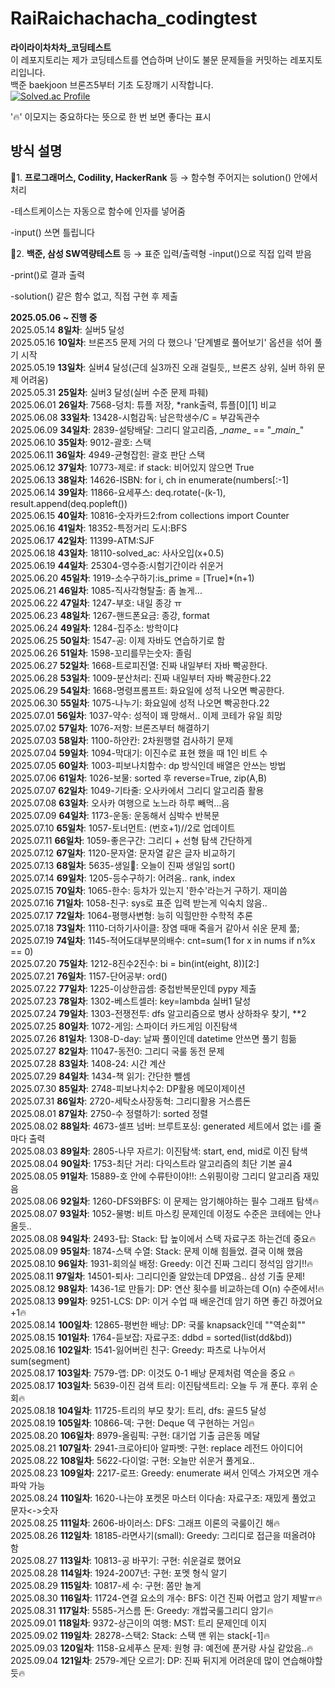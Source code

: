 # RaiRaichachacha_codingtest
**라이라이차차차_코딩테스트**
<br/>
이 레포지토리는 제가 코딩테스트를 연습하며 
난이도 불문
문제들을 커밋하는 레포지토리입니다.
<br/>
백준 baekjoon 브론즈5부터 기초 도장깨기 시작합니다.<br/>
[![Solved.ac Profile](http://mazassumnida.wtf/api/v2/generate_badge?boj=sealion)](https://solved.ac/sealion/)

'🔥' 이모지는 중요하다는 뜻으로 한 번 보면 좋다는 표시

## 방식 설명

🦖1. **프로그래머스, Codility, HackerRank** 등 → 함수형
주어지는 solution() 안에서 처리

-테스트케이스는 자동으로 함수에 인자를 넣어줌

-input() 쓰면 틀립니다

🦕2. **백준, 삼성 SW역량테스트** 등 → 표준 입력/출력형
-input()으로 직접 입력 받음

-print()로 결과 출력

-solution() 같은 함수 없고, 직접 구현 후 제출

**2025.05.06 ~ 진행 중** <br/>
2025.05.14 **8일차**: 실버5 달성 <br/>
2025.05.16 **10일차**: 브론즈5 문제 거의 다 했으나 '단계별로 풀어보기' 옵션을 섞어 풀기 시작<br/>
2025.05.19 **13일차**: 실버4 달성(근데 실3까진 오래 걸릴듯,, 브론즈 상위, 실버 하위 문제 어려움)<br/>
2025.05.31 **25일차**: 실버3 달성(실버 수준 문제 파훼)<br/>
2025.06.01 **26일차**: 7568-덩치: 튜플 저장, \*rank출력, 튜플[0][1] 비교 <br/>
2025.06.08 **33일차**: 13428-시험감독: 남은학생수/C = 부감독관수 <br/>
2025.06.09 **34일차**: 2839-설탕배달: 그리디 알고리즘, \__name__ == "\__main__"<br/>
2025.06.10 **35일차**: 9012-괄호: 스택<br/>
2025.06.11 **36일차**: 4949-균형잡힌: 괄호 판단 스택<br/>
2025.06.12 **37일차**: 10773-제로: if stack: 비어있지 않으면 True <br/>
2025.06.13 **38일차**: 14626-ISBN: for i, ch in enumerate(numbers[:-1] <br/>
2025.06.14 **39일차**: 11866-요세푸스: deq.rotate(-(k-1), result.append(deq.popleft()) <br/>
2025.06.15 **40일차**: 10816-숫자카드2:from collections import Counter<br/>
2025.06.16 **41일차**: 18352-특정거리 도시:BFS<br/>
2025.06.17 **42일차**: 11399-ATM:SJF<br/>
2025.06.18 **43일차**: 18110-solved_ac: 사사오입(x+0.5)<br/>
2025.06.19 **44일차**: 25304-영수증:시험기간이라 쉬운거<br/>
2025.06.20 **45일차**: 1919-소수구하기:is_prime = [True]*(n+1)<br/>
2025.06.21 **46일차**: 1085-직사각형탈출: 좀 놀게...<br/>
2025.06.22 **47일차**: 1247-부호: 내일 종강 ㅠ<br/>
2025.06.23 **48일차**: 1267-핸드폰요금: 종강, format<br/>
2025.06.24 **49일차**: 1284-집주소: 방학이댜<br/>
2025.06.25 **50일차**: 1547-공: 이제 자바도 연습하기로 함<br/>
2025.06.26 **51일차**: 1598-꼬리를무는숫자: 졸림<br/>
2025.06.27 **52일차**: 1668-트로피진열: 진짜 내일부터 자바 빡공한다.<br/>
2025.06.28 **53일차**: 1009-분산처리: 진짜 내일부터 자바 빡공한다.22<br/>
2025.06.29 **54일차**: 1668-명령프롬프트: 화요일에 성적 나오면 빡공한다.<br/>
2025.06.30 **55일차**: 1075-나누기: 화요일에 성적 나오면 빡공한다.22<br/>
2025.07.01 **56일차**: 1037-약수: 성적이 꽤 망해서.. 이제 코테가 유일 희망<br/>
2025.07.02 **57일차**: 1076-저항: 브론즈부터 해결하기<br/>
2025.07.03 **58일차**: 1100-하얀칸: 2차원행렬 검사하기 문제<br/>
2025.07.04 **59일차**: 1094-막대기: 이진수로 표현 했을 때 1인 비트 수<br/>
2025.07.05 **60일차**: 1003-피보나치함수: dp 방식인데 배열은 안쓰는 방법<br/>
2025.07.06 **61일차**: 1026-보물: sorted 후 reverse=True, zip(A,B) <br/>
2025.07.07 **62일차**: 1049-기타줄: 오사카에서 그리디 알고리즘 활용<br/>
2025.07.08 **63일차**: 오사카 여행으로 노느라 하루 빼먹...음<br/>
2025.07.09 **64일차**: 1173-운동: 운동해서 심박수 반복문<br/>
2025.07.10 **65일차**: 1057-토너먼트: (번호+1)//2로 업데이트<br/>
2025.07.11 **66일차**: 1059-좋은구간: 그리디 + 선형 탐색 간단하게<br/>
2025.07.12 **67일차**: 1120-문자열: 문자열 같은 글자 비교하기<br/>
2025.07.13 **68일차**: 5635-생일🎂: 오늘이 진짜 생일임 sort()<br/>
2025.07.14 **69일차**: 1205-등수구하기: 어려움.. rank, index <br/>
2025.07.15 **70일차**: 1065-한수: 등차가 있는지 '한수'라는거 구하기. 재미씀<br/>
2025.07.16 **71일차**: 1058-친구: sys로 표준 입력 받는게 익숙치 않음..<br/>
2025.07.17 **72일차**: 1064-평행사변형: 능히 익힐만한 수학적 추론<br/>
2025.07.18 **73일차**: 1110-더하기사이클: 장염 때매 죽을거 같아서 쉬운 문제 풂;<br/>
2025.07.19 **74일차**: 1145-적어도대부분의배수: cnt=sum(1 for x in nums if n%x == 0)<br/>
2025.07.20 **75일차**: 1212-8진수2진수: bi = bin(int(eight, 8))[2:]<br/>
2025.07.21 **76일차**: 1157-단어공부: ord() <br/>
2025.07.22 **77일차**: 1225-이상한곱셈: 중첩반복문인데 pypy 제출<br/>
2025.07.23 **78일차**: 1302-베스트셀러: key=lambda 실버1 달성<br/>
2025.07.24 **79일차**: 1303-전쟁전투: dfs 알고리즘으로 병사 상하좌우 찾기, **2<br/>
2025.07.25 **80일차**: 1072-게임: 스파이더 카드게임 이진탐색<br/>
2025.07.26 **81일차**: 1308-D-day: 날짜 풀이인데 datetime 안쓰면 풀기 힘듦<br/>
2025.07.27 **82일차**: 11047-동전0: 그리디 국룰 동전 문제<br/>
2025.07.28 **83일차**: 1408-24: 시간 계산<br/>
2025.07.29 **84일차**: 1434-책 읽기: 간단한 뺄셈<br/>
2025.07.30 **85일차**: 2748-피보나치수2: DP활용 메모이제이션<br/>
2025.07.31 **86일차**: 2720-세탁소사장동혁: 그리디활용 거스름돈<br/>
2025.08.01 **87일차**: 2750-수 정렬하기: sorted 정렬 <br/>
2025.08.02 **88일차**: 4673-셀프 넘버: 브루트포싱: generated 세트에서 없는 i를 줄마다 출력<br/>
2025.08.03 **89일차**: 2805-나무 자르기: 이진탐색: start, end, mid로 이진 탐색<br/>
2025.08.04 **90일차**: 1753-최단 거리: 다익스트라 알고리즘의 최단 기본 골4<br/>
2025.08.05 **91일차**: 15889-호 안에 수류탄이야!!: 스위핑이랑 그리디 알고리즘 재밌음<br/>
2025.08.06 **92일차**: 1260-DFS와BFS: 이 문제는 암기해야하는 필수 그래프 탐색🔥 <br/>
2025.08.07 **93일차**: 1052-물병: 비트 마스킹 문제인데 이정도 수준은 코테에는 안나올듯..<br/>
2025.08.08 **94일차**: 2493-탑: Stack: 탑 높이에서 스택 자료구조 하는건데 중요🔥<br/>
2025.08.09 **95일차**: 1874-스택 수열: Stack: 문제 이해 힘들었. 결국 이해 했음<br/>
2025.08.10 **96일차**: 1931-회의실 배정: Greedy: 이건 진짜 그리디 정석임 암기!!🔥<br/>
2025.08.11 **97일차**: 14501-퇴사: 그리디인줄 알았는데 DP였음.. 삼성 기출 문제!<br/>
2025.08.12 **98일차**: 1436-1로 만들기: DP: 연산 횟수를 비교하는데 O(n) 수준에서!🔥<br/>
2025.08.13 **99일차**: 9251-LCS: DP: 이거 수업 때 배운건데 암기 하면 좋긴 하겠어요 +1🔥<br/>
2025.08.14 **100일차**: 12865-평번한 배낭: DP: 국룰 knapsack인데 ""역순회""<br/>
2025.08.15 **101일차**: 1764-듣보잡: 자료구조: ddbd = sorted(list(dd&bd))<br/>
2025.08.16 **102일차**: 1541-잃어버린 친구: Greedy: 파츠로 나누어서 sum(segment)<br/>
2025.08.17 **103일차**: 7579-앱: DP: 이것도 0-1 배낭 문제처럼 역순을 중요 🔥<br/>
2025.08.17 **103일차**: 5639-이진 검색 트리: 이진탐색트리: 오늘 두 개 푼다. 후위 순회🔥<br/>
2025.08.18 **104일차**: 11725-트리의 부모 찾기: 트리, dfs: 골드5 달성 <br/>
2025.08.19 **105일차**: 10866-덱: 구현: Deque 덱 구현하는 거임🔥<br/>
2025.08.20 **106일차**: 8979-올림픽: 구현: 대기업 기출 금은동 메달<br/>
2025.08.21 **107일차**: 2941-크로아티아 알파벳: 구현: replace 레전드 아이디어<br/>
2025.08.22 **108일차**: 5622-다이얼: 구현: 오늘만 쉬운거 풀게요..<br/>
2025.08.23 **109일차**: 2217-로프: Greedy: enumerate 써서 인덱스 가져오면 개수 파악 가능<br/>
2025.08.24 **110일차**: 1620-나는야 포켓몬 마스터 이다솜: 자료구조: 재밌게 풀었고 문자<->숫자 <br/>
2025.08.25 **111일차**: 2606-바이러스: DFS: 그래프 이론의 국룰이긴 해🔥 <br/>
2025.08.26 **112일차**: 18185-라면사기(small): Greedy: 그리디로 접근을 떠올려야 함 <br/>
2025.08.27 **113일차**: 10813-공 바꾸기: 구현: 쉬운걸로 했어요<br/>
2025.08.28 **114일차**: 1924-2007년: 구현: 포멧 형식 알기<br/>
2025.08.29 **115일차**: 10817-세 수: 구현: 쫌만 놀게<br/>
2025.08.30 **116일차**: 11724-연결 요소의 개수: BFS: 이건 진짜 어렵고 암기 제발ㅠ🔥<br/>
2025.08.31 **117일차**: 5585-거스름 돈: Greedy: 개쌉국룰그리디 암기🔥<br/>
2025.09.01 **118일차**: 9372-상근이의 여행: MST: 트리 문제인데 이지<br/>
2025.09.02 **119일차**: 28278-스택2: Stack: 스택 맨 위는 stack[-1]🔥<br/>
2025.09.03 **120일차**: 1158-요세푸스 문제: 원형 큐: 예전에 푼거랑 사실 같았음..🔥<br/>
2025.09.04 **121일차**: 2579-계단 오르기: DP: 진짜 뒤지게 어려운데 많이 연습해야할듯🔥<br/>
